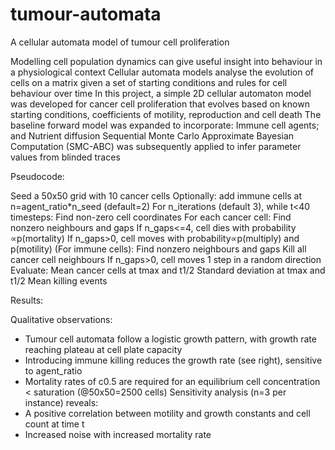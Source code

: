 # tumour-automata
A cellular automata model of tumour cell proliferation

Modelling cell population dynamics can give useful insight into behaviour in a physiological context
Cellular automata models analyse the evolution of cells on a matrix given a set of starting conditions and rules for cell behaviour over time
In this project, a simple 2D cellular automaton model was developed for cancer cell proliferation that evolves based on known starting conditions, coefficients of motility, reproduction and cell death
The baseline forward model was expanded to incorporate:
Immune cell agents; and
Nutrient diffusion 
Sequential Monte Carlo Approximate Bayesian Computation (SMC-ABC) was subsequently applied to infer parameter values from blinded traces

Pseudocode:

Seed a 50x50 grid with 10 cancer cells
Optionally: add immune cells at n=agent_ratio*n_seed (default=2)
For n_iterations (default 3), while t<40 timesteps:
  Find non-zero cell coordinates
    For each cancer cell:
    Find nonzero neighbours and gaps
    If n_gaps<=4, cell dies with probability ∝p(mortality)
    If n_gaps>0, cell moves with probability∝p(multiply) and p(motility)
  (For immune cells):
    Find nonzero neighbours and gaps
    Kill all cancer cell neighbours
    If n_gaps>0, cell moves 1 step in a random direction
  Evaluate:
    Mean cancer cells at tmax and t1/2
    Standard deviation at tmax and t1/2
   Mean killing events

Results:

Qualitative observations:
- Tumour cell automata  follow a logistic growth pattern, with growth rate reaching  plateau at cell plate capacity 
- Introducing immune killing reduces the growth rate (see right), sensitive to agent_ratio
- Mortality rates of c0.5 are required for an equilibrium cell concentration < saturation (@50x50=2500 cells)
Sensitivity analysis (n=3 per instance) reveals:
- A positive correlation between motility and growth constants and cell count at time t
- Increased noise with increased mortality rate
